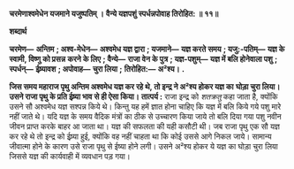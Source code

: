 **चरमेणाश्वमेधेन यजमाने यजुष्पतिम् ।** **वैन्ये यज्ञपशुं स्पर्धन्नपोवाह तिरोहित: ॥ ११॥** 

**शब्दार्थ** 

**चरमेण—** **अन्तिम** **; अश्व-मेधेन—** **अश्वमेध यज्ञ द्वारा** **; यजमाने—** **यज्ञ करते समय** **; यजु:-पतिम्—** **यज्ञ के स्वामी, विष्णु को प्रसन्न** **करने के लिए** **; वैन्ये—** **राजा वेन के पुत्र** **; यज्ञ-पशुम्—** **यज्ञ में बलि होनेवाला पशु** **; स्पर्धन्—** **ईष्र्यावश** **; अपोवाह—** **चुरा लिया** **;** **तिरोहित:—** **अ²श्य।** **.** 

**जिस समय महाराज पृथु अन्तिम अश्वमेध यज्ञ कर रहे थे, तो इन्द्र ने अ²श्य होकर यज्ञ का** **घोड़ा चुरा लिया। उसने राजा पृथु के प्रति ईष्र्या भाव से ही ऐसा किया।** **तात्पर्य :** राजा इन्द्र को *शतक्रतु* कहा जाता है, क्योंकि उसने सौ अश्वमेध यज्ञ सश्पन्न किये थे। किन्तु यह हमें ज्ञात होना चाहिए कि यज्ञ में बलि किये गये पशु मारे नहीं जाते थे। यदि यज्ञ के समय वैदिक मंत्रों का ठीक से उच्चारण किया जाये तो बलि दिया गया पशु नवीन जीवन प्राप्त करके बाहर आ जाता था। यज्ञ की सफलता की यही कसौटी थी। जब राजा पृथु एक सौ यज्ञ कर रहे थे तो इन्द्र को ईष्र्या हुई, क्योंकि वह नहीं चाहता था कि कोई उससे आगे निकल जाये। सामान्य जीवात्मा होने के कारण उसे राजा पृथु से ईष्या होने लगी। उसने अ²श्य होकर ये यज्ञ का घोड़ा चुरा लिया जिससे यज्ञ की कार्यवाही में व्यवधान पड़ गया।  